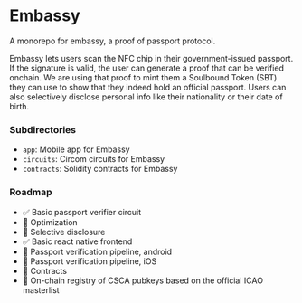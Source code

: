 # Embassy

A monorepo for embassy, a proof of passport protocol.

Embassy lets users scan the NFC chip in their government-issued passport.
If the signature is valid, the user can generate a proof that can be verified onchain.
We are using that proof to mint them a Soulbound Token (SBT) they can use to show that they indeed hold
an official passport.
Users can also selectively disclose personal info like their nationality or their date of birth.

### Subdirectories

- `app`: Mobile app for Embassy
- `circuits`: Circom circuits for Embassy
- `contracts`: Solidity contracts for Embassy

### Roadmap

- ✅ Basic passport verifier circuit
- 🚧 Optimization
- 🚧 Selective disclosure
- ✅ Basic react native frontend
- 🚧 Passport verification pipeline, android
- 🚧 Passport verification pipeline, iOS
- 🚧 Contracts
- 🚧 On-chain registry of CSCA pubkeys based on the official ICAO masterlist